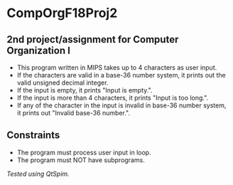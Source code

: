 # CompOrgF18Proj2

## 2nd project/assignment for Computer Organization I

- This program written in MIPS takes up to 4 characters as user input.
- If the characters are valid in a base-36 number system, it prints out the valid unsigned decimal integer.
- If the input is empty, it prints "Input is empty.".
- If the input is more than 4 characters, it prints "Input is too long.".
- If any of the character in the input is invalid in base-36 number system, it prints out "Invalid base-36 number.".

## Constraints
- The program must process user input in loop.
- The program must NOT have subprograms.

*Tested using QtSpim.*
